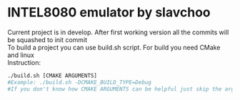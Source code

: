 # INTEL8080 emulator by slavchoo
Current project is in develop. After first working version all the commits will be squashed to init commit </br>
To build a project you can use build.sh script. For build you need CMake and linux </br>
Instruction:
```bash
./build.sh [CMAKE ARGUMENTS]
#Example: ./build.sh -DCMAKE_BUILD_TYPE=Debug
#If you don't know how CMAKE ARGUMENTS can be helpful just skip the arguments
```
